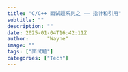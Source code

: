 ```yaml
---
title: "C/C++ 面试题系列之 —— 指针和引用"
subtitle: ""
description: ""
date: 2025-01-04T16:42:11Z
author:      "Wayne"
image: ""
tags: ["面试题"]
categories: ["Tech"]
---
```

